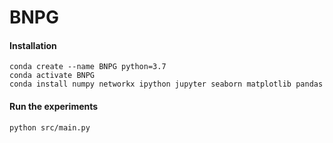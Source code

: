 # BNPG
#### Installation
```
conda create --name BNPG python=3.7
conda activate BNPG
conda install numpy networkx ipython jupyter seaborn matplotlib pandas
```

#### Run the experiments
```
python src/main.py
```

